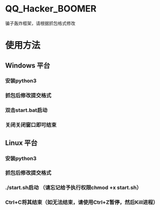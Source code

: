 # QQ_Hacker_BOOMER

骗子轰炸框架，请根据抓包格式修改

# 使用方法
## Windows 平台
### 安装python3
### 抓包后修改提交格式
### 双击start.bat启动
### 关闭关闭窗口即可结束


## Linux 平台
### 安装python3
### 抓包后修改提交格式
### ./start.sh启动 （请忘记给予执行权限chmod +x start.sh）
### Ctrl+C将其结束（如无法结束，请使用Ctrl+Z暂停，然后Kill进程）
